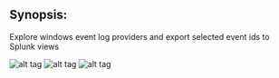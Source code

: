 Synopsis:
-----------------------------------
Explore windows event log providers and export selected event ids to Splunk views

![alt tag](https://github.com/dstaulcu/WinEventsToSplunkViews/blob/master/screenshots/capture1.JPG)
![alt tag](https://github.com/dstaulcu/WinEventsToSplunkViews/blob/master/screenshots/capture2.JPG)
![alt tag](https://github.com/dstaulcu/WinEventsToSplunkViews/blob/master/screenshots/capture3.JPG)


